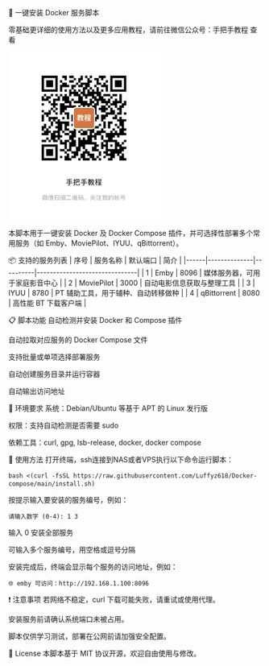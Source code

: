 🚀 一键安装 Docker 服务脚本

零基础更详细的使用方法以及更多应用教程，请前往微信公众号：手把手教程 查看

<img src="assets/preview.jpg" alt="公众号" width="300">

本脚本用于一键安装 Docker 及 Docker Compose 插件，并可选择性部署多个常用服务（如 Emby、MoviePilot、IYUU、qBittorrent）。

📦 支持的服务列表
| 序号 | 服务名称     | 默认端口 | 简介                          |
|------|--------------|----------|-------------------------------|
| 1    | Emby         | 8096     | 媒体服务器，可用于家庭影音中心 |
| 2    | MoviePilot   | 3000     | 自动电影信息获取与整理工具   |
| 3    | IYUU         | 8780     | PT 辅助工具，用于辅种、自动转移做种 |
| 4    | qBittorrent  | 8080     | 高性能 BT 下载客户端         |


📋 脚本功能
自动检测并安装 Docker 和 Compose 插件

自动拉取对应服务的 Docker Compose 文件

支持批量或单项选择部署服务

自动创建服务目录并运行容器

自动输出访问地址

🧰 环境要求
系统：Debian/Ubuntu 等基于 APT 的 Linux 发行版

权限：支持自动检测是否需要 sudo

依赖工具：curl, gpg, lsb-release, docker, docker compose

🚀 使用方法
打开终端，ssh连接到NAS或者VPS执行以下命令运行脚本：

```
bash <(curl -fsSL https://raw.githubusercontent.com/Luffyz618/Docker-compose/main/install.sh)
```
按提示输入要安装的服务编号，例如：


```
请输入数字 (0-4): 1 3
```
输入 0 安装全部服务

可输入多个服务编号，用空格或逗号分隔

安装完成后，终端会显示每个服务的访问地址，例如：
```
🌐 emby 可访问：http://192.168.1.100:8096
```

❗ 注意事项
若网络不稳定，curl 下载可能失败，请重试或使用代理。

安装服务前请确认系统端口未被占用。

脚本仅供学习测试，部署在公网前请加强安全配置。

📄 License
本脚本基于 MIT 协议开源，欢迎自由使用与修改。
